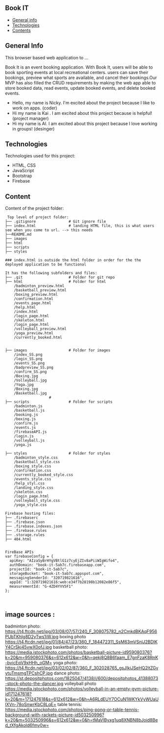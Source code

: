 ## Book IT

- [General info](#general-info)
- [Technologies](#technologies)
- [Contents](#content)

## General Info

This browser based web application to ...

Book It is an event booking application. With Book It,  users will be able to book sporting events at local recreational centers. users can save their bookings, preview what sports are available, and cancel their bookings.Our MVP has also filled the CRUD requirements by making the web app able to store booked data, read events, update booked events, and delete booked events. 

- Hello, my name is Nicky. I'm excited about the project because I like to work on apps. (coder)
- Hi my name is Kai . I am excited about this project because is helpful! (project manager)
- Hi my name is Al. I am excited about this project because I love working in groups! (desinger)

## Technologies

Technologies used for this project:

- HTML, CSS
- JavaScript
- Bootstrap
- Firebase 

## Content

Content of the project folder:

```
 Top level of project folder:
├── .gitignore               # Git ignore file
├── index.html               # landing HTML file, this is what users see when you come to url. --> this needs
├──README.md
├── images
├── html
├── scripts
├── styles

### index.html is outside the html folder in order for the the deployed application to be functional 

It has the following subfolders and files:
├── .git                     # Folder for git repo
├── html                     # Folder for html
    /badminton_preview.html
    /basketball_preview.html
    /boxing_preview.html
    /confirmation.html
    /events_page.html
    /help.html
    /index.html
    /login_page.html
    /skeleton.html
    /login_page.html        
    /volleyball_preview.html
    /yoga_preview.html
    /currently_booked.html


├── images                   # Folder for images
    /index_SS.png
    /login_SS.png
    /events_SS.png
    /badpreview_SS.png
    /confirm_SS.png
    /Boxing.jpg
    /Volleyball.jpg
    /Yoga.jpg
    /Boxing.jpg
    /Basketball.jpg
                    #
├── scripts                  # Folder for scripts
    /badminton.js
    /basketball.js
    /booking.js
    /boxing.js
    /confirm.js
    /events.js
    /firebaseAPI.js
    /login.js
    /volleyball.js
    /yoga.js
                 
├── styles                   # Folder for styles
    /badminton_style.css
    /basketball_style.css
    /boxing_style.css
    /confirmation.css
    /currently_booked_style.css
    /events_style.css
    /help_styl.css
    /landing_style.css
    /skeleton.css
    /login_page.html        
    /volleyball_style.css
    /yoga_style.css

Firebase hosting files:
├── .firebaserc
├── .firebase.json
├── .firebase.indexes.json
├── .firebase.rules
├── .storage.rules
├── 404.html


FireBase APIs
var firebaseConfig = {
  apiKey: "AIzaSyBrHYgVBtlG1z7cyEjZIv8aPiiWIgWifo4",
  authDomain: "book-it-5ab7c.firebaseapp.com",
  projectId: "book-it-5ab7c",
  storageBucket: "book-it-5ab7c.appspot.com",
  messagingSenderId: "320719821616",
  appId: "1:320719821616:web:e34f7b28198b12082e86f5",
  measurementId: "G-4ZD4YVV5F1"
};
  


```


## image sources :

badminton photo: https://t4.ftcdn.net/jpg/03/08/07/57/240_F_308075782_n2CmkdBKAqF956PUbTKhIg8D2yTws1iW.jpg
boxing photo https://t4.ftcdn.net/jpg/01/84/47/23/360_F_184472311_SsM63mVSnlJ2BDlKY4CrSkj45vwX0ofJ.jpg
basketball photo: https://media.istockphoto.com/photos/basketball-picture-id959080376?k=20&m=959080376&s=612x612&w=0&h=qekj8Q8B6faam_E7gnFzaK8RnK-bvicEqV9xHHh_oGM=
yoga photo: https://t4.ftcdn.net/jpg/03/02/02/87/360_F_302028765_gsJIkiJSeHQ2ltZGvytuTmsmgTPCshCP.jpg
dance photo: https://st.depositphotos.com/1825047/4138/i/600/depositphotos_41388073-stock-photo-the-dancer.jpg
volleyball photo https://media.istockphoto.com/photos/volleyball-in-an-empty-gym-picture-id171247618?k=20&m=171247618&s=612x612&w=0&h=A6RLdEUY7OCuN1WKYkVyWUaUlXVn-78oSnwrKbC8LqE=
table tennis: https://media.istockphoto.com/photos/ping-pong-or-table-tennis-background-with-rackets-picture-id503250996?k=20&m=503250996&s=612x612&w=0&h=tMaVlByxg1uq8XNBN8bJoid8Bed_tXfgAkold6fmy0w=
